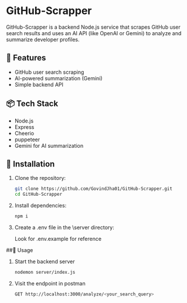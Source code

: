 # GitHub-Scrapper

GitHub-Scrapper is a backend Node.js service that scrapes GitHub user search results and uses an AI API (like OpenAI or Gemini) to analyze and summarize developer profiles.

## 🚀 Features

- GitHub user search scraping
- AI-powered summarization (Gemini)
- Simple backend API

## 📦 Tech Stack
- Node.js
- Express
- Cheerio
- puppeteer
- Gemini for AI summarization 

## 🔧 Installation

1. Clone the repository:
   
   ```bash
   git clone https://github.com/GovindJha01/GitHub-Scrapper.git
   cd GitHub-Scrapper
   ``` 
3. Install dependencies:

   ```bash
   npm i
   ``` 
5. Create a .env file in the \server directory:

   Look for .env.example for reference

##🧪 Usage
1. Start the backend server
  
   ```bash
   nodemon server/index.js
   ```
2. Visit the endpoint in postman

   ```bash
   GET http://localhost:3000/analyze/<your_search_query>
   ```

